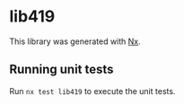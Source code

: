 # lib419

This library was generated with [Nx](https://nx.dev).

## Running unit tests

Run `nx test lib419` to execute the unit tests.

